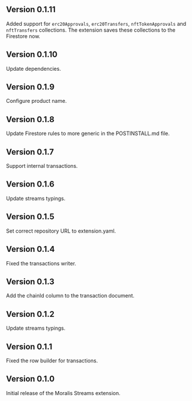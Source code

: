 ## Version 0.1.11

Added support for `erc20Approvals`, `erc20Transfers`, `nftTokenApprovals` and `nftTransfers` collections. The extension saves these collections to the Firestore now.

## Version 0.1.10

Update dependencies.

## Version 0.1.9

Configure product name.

## Version 0.1.8

Update Firestore rules to more generic in the POSTINSTALL.md file.

## Version 0.1.7

Support internal transactions.

## Version 0.1.6

Update streams typings.

## Version 0.1.5

Set correct repository URL to extension.yaml.

## Version 0.1.4

Fixed the transactions writer.

## Version 0.1.3

Add the chainId column to the transaction document.

## Version 0.1.2

Update streams typings.

## Version 0.1.1

Fixed the row builder for transactions.

## Version 0.1.0

Initial release of the Moralis Streams extension.
